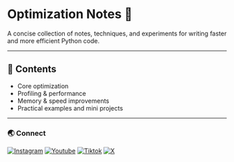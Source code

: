 # Optimization Notes 📝

A concise collection of notes, techniques, and experiments for writing faster and more efficient Python code.

---

## 📘 Contents
- Core optimization
- Profiling & performance 
- Memory & speed improvements  
- Practical examples and mini projects  

---

### 🌏 Connect
[![Instagram](https://img.shields.io/badge/Instagram-%23E4405F.svg?logo=Instagram&logoColor=white)](https://www.instagram.com/paiscapital) [![Youtube](https://img.shields.io/badge/YouTube-%23FF0000.svg?logo=YouTube&logoColor=white)](https://youtube.com/@paiscapital101) [![Tiktok](https://img.shields.io/badge/tiktok-%2300599C.svg?style=plastic&logo=tiktok&logoColor=white&color=black)](https://www.tiktok.com/@paiscapital) [![X](https://img.shields.io/badge/-%231DA1F2.svg?logo=X&logoColor=white&color=black)](https://x.com/paiscapital_)
